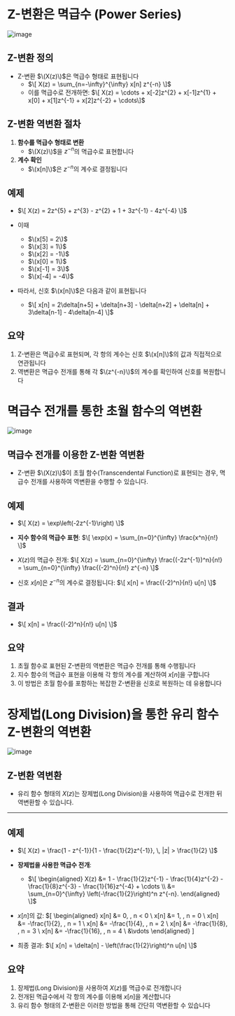 
# Z-변환은 멱급수 (Power Series)
![image](https://github.com/user-attachments/assets/59cdcd46-c194-47f8-804f-c2b639b09db4)

## Z-변환 정의
- Z-변환 $\(X(z)\)$은 멱급수 형태로 표현됩니다
  - $\[  X(z) = \sum_{n=-\infty}^{\infty} x[n] z^{-n}  \]$
  - 이를 멱급수로 전개하면: $\[  X(z) = \cdots + x[-2]z^{2} + x[-1]z^{1} + x[0] + x[1]z^{-1} + x[2]z^{-2} + \cdots\]$

## Z-변환 역변환 절차
1. **함수를 멱급수 형태로 변환**
   - $\(X(z)\)$을 $z^{-n}$의 멱급수로 표현합니다
2. **계수 확인**
   - $\(x[n]\)$은 $z^{-n}$의 계수로 결정됩니다

## 예제
- $\[  X(z) = 2z^{5} + z^{3} - z^{2} + 1 + 3z^{-1} - 4z^{-4}  \]$
- 이때
  - $\(x[5] = 2\)$
  - $\(x[3] = 1\)$
  - $\(x[2] = -1\)$
  - $\(x[0] = 1\)$
  - $\(x[-1] = 3\)$
  - $\(x[-4] = -4\)$

- 따라서, 신호 $\(x[n]\)$은 다음과 같이 표현됩니다
  - $\[  x[n] = 2\delta[n+5] + \delta[n+3] - \delta[n+2] + \delta[n] + 3\delta[n-1] - 4\delta[n-4]  \]$

## 요약
1. Z-변환은 멱급수로 표현되며, 각 항의 계수는 신호 $\(x[n]\)$의 값과 직접적으로 연관됩니다
2. 역변환은 멱급수 전개를 통해 각 $\(z^{-n}\)$의 계수를 확인하여 신호를 복원합니다

# 멱급수 전개를 통한 초월 함수의 역변환
![image](https://github.com/user-attachments/assets/c92cd209-d01e-4f8c-9ffb-b6444d79738e)

## 멱급수 전개를 이용한 Z-변환 역변환
- Z-변환 $\(X(z)\)$이 초월 함수(Transcendental Function)로 표현되는 경우, 멱급수 전개를 사용하여 역변환을 수행할 수 있습니다.

## 예제
- $\[  X(z) = \exp\left(-2z^{-1}\right)  \]$

- **지수 함수의 멱급수 표현**:  $\[ \exp(x) = \sum_{n=0}^{\infty} \frac{x^n}{n!} \]$

- $X(z)$의 멱급수 전개:  $\[ X(z) = \sum_{n=0}^{\infty} \frac{(-2z^{-1})^n}{n!} =  \sum_{n=0}^{\infty} \frac{(-2)^n}{n!} z^{-n} \]$

- 신호 $x[n]$은 $z^{-n}$의 계수로 결정됩니다:  $\[ x[n] = \frac{(-2)^n}{n!} u[n] \]$


## 결과
- $\[ x[n] = \frac{(-2)^n}{n!} u[n] \]$

## 요약
1. 초월 함수로 표현된 Z-변환의 역변환은 멱급수 전개를 통해 수행됩니다
2. 지수 함수의 멱급수 표현을 이용해 각 항의 계수를 계산하여 $x[n]$을 구합니다
3. 이 방법은 초월 함수를 포함하는 복잡한 Z-변환을 신호로 복원하는 데 유용합니다


# 장제법(Long Division)을 통한 유리 함수 Z-변환의 역변환
![image](https://github.com/user-attachments/assets/971010c4-9c2c-4196-8f4e-7cb2a10d22b6)

## Z-변환 역변환
- 유리 함수 형태의 $X(z)$는 장제법(Long Division)을 사용하여 멱급수로 전개한 뒤 역변환할 수 있습니다.

---

## 예제
- $\[ X(z) = \frac{1 - z^{-1}}{1 - \frac{1}{2}z^{-1}}, \, |z| > \frac{1}{2} \]$

- **장제법을 사용한 멱급수 전개**:
  - $\[  \begin{aligned}  X(z) &= 1 - \frac{1}{2}z^{-1} - \frac{1}{4}z^{-2} - \frac{1}{8}z^{-3} - \frac{1}{16}z^{-4} + \cdots \\  &= \sum_{n=0}^{\infty} \left(-\frac{1}{2}\right)^n z^{-n}.  \end{aligned}  \]$

- $x[n]$의 값:  $\[  \begin{aligned}  x[n] &= 0, \, n < 0 \\  x[n] &= 1, \, n = 0 \\  x[n] &= -\frac{1}{2}, \, n = 1 \\  x[n] &= -\frac{1}{4}, \, n = 2 \\  x[n] &= -\frac{1}{8}, \, n = 3 \\  x[n] &= -\frac{1}{16}, \, n = 4 \\  &\vdots  \end{aligned}  \]

- 최종 결과: $\[ x[n] = \delta[n] - \left(\frac{1}{2}\right)^n u[n] \]$

## 요약
1. 장제법(Long Division)을 사용하여 $X(z)$를 멱급수로 전개합니다
2. 전개된 멱급수에서 각 항의 계수를 이용해 $x[n]$을 계산합니다
3. 유리 함수 형태의 Z-변환은 이러한 방법을 통해 간단히 역변환할 수 있습니다
